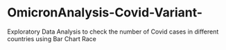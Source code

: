 # OmicronAnalysis-Covid-Variant-
Exploratory Data Analysis to check the number of Covid cases in different countries using Bar Chart Race
